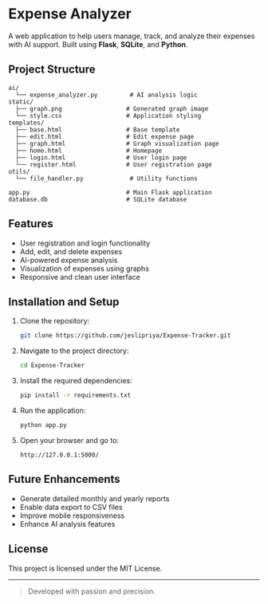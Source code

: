 # Expense Analyzer

A web application to help users manage, track, and analyze their expenses with AI support.
Built using **Flask**, **SQLite**, and **Python**.

## Project Structure
```
ai/
  └── expense_analyzer.py         # AI analysis logic
static/
  ├── graph.png                  # Generated graph image
  └── style.css                  # Application styling
templates/
  ├── base.html                  # Base template
  ├── edit.html                  # Edit expense page
  ├── graph.html                 # Graph visualization page
  ├── home.html                  # Homepage
  ├── login.html                 # User login page
  └── register.html              # User registration page
utils/
  └── file_handler.py             # Utility functions

app.py                           # Main Flask application
database.db                      # SQLite database
```

## Features
- User registration and login functionality
- Add, edit, and delete expenses
- AI-powered expense analysis
- Visualization of expenses using graphs
- Responsive and clean user interface

## Installation and Setup
1. Clone the repository:
   ```bash
   git clone https://github.com/jeslipriya/Expense-Tracker.git
   ```
2. Navigate to the project directory:
   ```bash
   cd Expense-Tracker
   ```
3. Install the required dependencies:
   ```bash
   pip install -r requirements.txt
   ```
4. Run the application:
   ```bash
   python app.py
   ```
5. Open your browser and go to:
   ```
   http://127.0.0.1:5000/
   ```

## Future Enhancements
- Generate detailed monthly and yearly reports
- Enable data export to CSV files
- Improve mobile responsiveness
- Enhance AI analysis features

## License
This project is licensed under the MIT License.

---

> Developed with passion and precision.

